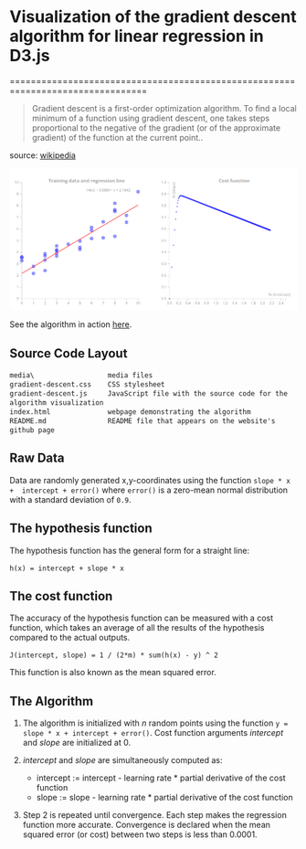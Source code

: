 # Visualization of the gradient descent algorithm for linear regression in D3.js
================================================================================


> Gradient descent is a first-order optimization algorithm. To find a local 
minimum of a function using gradient descent, one takes steps proportional to 
the negative of the gradient (or of the approximate gradient) of the function 
at the current point..

source: [wikipedia](https://en.wikipedia.org/wiki/Gradient_descent)

![Gradient descent](/media/thumbnail.png "Gradient descent")

See the algorithm in action [here](http://nl-hugo.github.io/d3-gradient-descent/index.html).


## Source Code Layout

    media\					media files
    gradient-descent.css    CSS stylesheet
    gradient-descent.js     JavaScript file with the source code for the algorithm visualization
    index.html          	webpage demonstrating the algorithm
    README.md           	README file that appears on the website's github page


## Raw Data

Data are randomly generated x,y-coordinates using the function `slope * x + 
intercept + error()` where `error()` is a zero-mean normal distribution with a 
standard deviation of `0.9`.


## The hypothesis function

The hypothesis function has the general form for a straight line:

```
h(x) = intercept + slope * x
```

## The cost function

The accuracy of the hypothesis function can be measured with a cost function, 
which takes an average of all the results of the hypothesis compared to the 
actual outputs. 

```
J(intercept, slope) = 1 / (2*m) * sum(h(x) - y) ^ 2
```

This function is also known as the mean squared error.


## The Algorithm

1. The algorithm is initialized with _n_ random points using the function 
`y = slope * x + intercept + error()`. Cost function arguments _intercept_ and 
_slope_ are initialized at 0.

2. _intercept_ and _slope_ are simultaneously computed as: 
	* intercept := intercept - learning rate * partial derivative of the cost function
	* slope := slope - learning rate * partial derivative of the cost function

3. Step 2 is repeated until convergence. Each step makes the regression 
function more accurate. Convergence is declared when the mean squared error 
(or cost) between two steps is less than 0.0001. 
